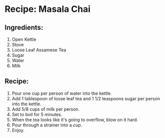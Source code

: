 # Recipe: Masala Chai

## Ingredients:

1. Open Kettle
2. Stove
3. Loose Leaf Assamese Tea
4. Sugar
5. Water
6. Milk

## Recipe:

1. Pour one cup per person of water into the kettle.
2. Add 1 tablespoon of loose leaf tea and 1 1/2 teaspoons sugar per person into the kettle.
3. Add 5/8 cups of milk per person.
4. Set to boil for 5 minutes.
6. When the tea looks like it's going to overflow, blow on it hard.
7. Pour through a strainer into a cup.
8. Enjoy.